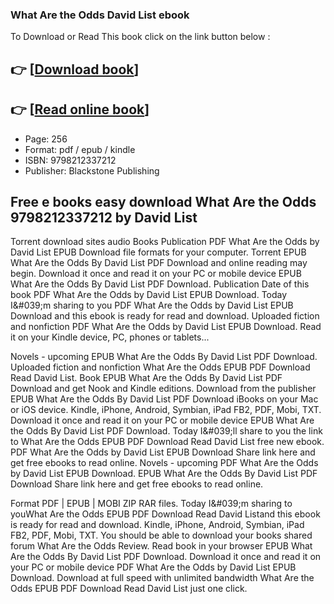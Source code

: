 ### What Are the Odds David List ebook

To Download or Read This book click on the link button below :

## 👉  [**[Download book](http://get-pdfs.com/download.php?group=book&from=github.com&id=720148&lnk=1064 "Download book")**]

## 👉  [**[Read online book](http://get-pdfs.com/download.php?group=book&from=github.com&id=720148&lnk=1064 "Read online book")**]


* Page: 256
* Format: pdf / epub / kindle
* ISBN: 9798212337212
* Publisher: Blackstone Publishing



## Free e books easy download What Are the Odds 9798212337212 by David List


Torrent download sites audio Books Publication PDF What Are the Odds by David List EPUB Download file formats for your computer. Torrent EPUB What Are the Odds By David List PDF Download and online reading may begin. Download it once and read it on your PC or mobile device EPUB What Are the Odds By David List PDF Download. Publication Date of this book PDF What Are the Odds by David List EPUB Download. Today I&amp;#039;m sharing to you PDF What Are the Odds by David List EPUB Download and this ebook is ready for read and download. Uploaded fiction and nonfiction PDF What Are the Odds by David List EPUB Download. Read it on your Kindle device, PC, phones or tablets...

Novels - upcoming EPUB What Are the Odds By David List PDF Download. Uploaded fiction and nonfiction What Are the Odds EPUB PDF Download Read David List. Book EPUB What Are the Odds By David List PDF Download and get Nook and Kindle editions. Download from the publisher EPUB What Are the Odds By David List PDF Download iBooks on your Mac or iOS device. Kindle, iPhone, Android, Symbian, iPad FB2, PDF, Mobi, TXT. Download it once and read it on your PC or mobile device EPUB What Are the Odds By David List PDF Download. Today I&amp;#039;ll share to you the link to What Are the Odds EPUB PDF Download Read David List free new ebook. PDF What Are the Odds by David List EPUB Download Share link here and get free ebooks to read online. Novels - upcoming PDF What Are the Odds by David List EPUB Download. EPUB What Are the Odds By David List PDF Download Share link here and get free ebooks to read online.

Format PDF | EPUB | MOBI ZIP RAR files. Today I&amp;#039;m sharing to youWhat Are the Odds EPUB PDF Download Read David Listand this ebook is ready for read and download. Kindle, iPhone, Android, Symbian, iPad FB2, PDF, Mobi, TXT. You should be able to download your books shared forum What Are the Odds Review. Read book in your browser EPUB What Are the Odds By David List PDF Download. Download it once and read it on your PC or mobile device PDF What Are the Odds by David List EPUB Download. Download at full speed with unlimited bandwidth What Are the Odds EPUB PDF Download Read David List just one click.





